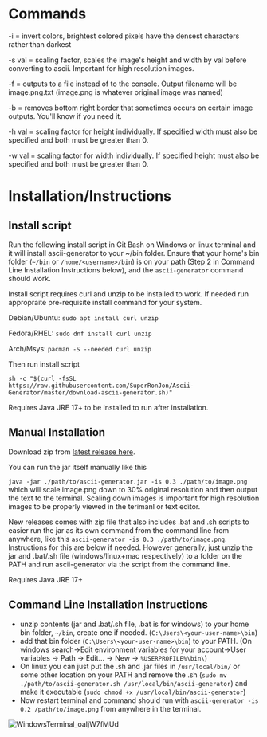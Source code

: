 # Commands

-i = invert colors, brightest colored pixels have the densest characters rather than darkest

-s val = scaling factor, scales the image's height and width by val before converting to ascii. Important for high resolution images.

-f = outputs to a file instead of to the console. Output filename will be image.png.txt (image.png is whatever original image was named)

-b = removes bottom right border that sometimes occurs on certain image outputs. You'll know if you need it.

-h val = scaling factor for height individually. If specified width must also be specified and both must be greater than 0.

-w val = scaling factor for width individually. If specified height must also be specified and both must be greater than 0.


# Installation/Instructions

## Install script

Run the following install script in Git Bash on Windows or linux terminal and it will install ascii-generator to your ~/bin folder. Ensure that your home's bin folder (`~/bin` or `/home/<username>/bin`) is on your path (Step 2 in Command Line Installation Instructions below), and the `ascii-generator` command should work.

Install script requires curl and unzip to be installed to work. If needed run appropraite pre-requisite install command for your system.

Debian/Ubuntu: `sudo apt install curl unzip` 

Fedora/RHEL: `sudo dnf install curl unzip`

Arch/Msys: `pacman -S --needed curl unzip`

Then run install script

```
sh -c "$(curl -fsSL https://raw.githubusercontent.com/SuperRonJon/Ascii-Generator/master/download-ascii-generator.sh)"
```

Requires Java JRE 17+ to be installed to run after installation.

## Manual Installation

Download zip from [latest release here](https://github.com/SuperRonJon/Ascii-Generator/releases/).

You can run the jar itself manually like this

`java -jar ./path/to/ascii-generator.jar -is 0.3 ./path/to/image.png` which will scale image.png down to 30% original resolution and then output the text to the terminal. Scaling down images is important for high resolution images to be properly viewed in the terimanl or text editor.

New releases comes with zip file that also includes .bat and .sh scripts to easier run the jar as its own command from the command line from anywhere, like this `ascii-generator -is 0.3 ./path/to/image.png`. Instructions for this are below if needed. However generally, just unzip the jar and .bat/.sh file (windows/linux+mac respectively) to a folder on the PATH and run ascii-generator via the script from the command line.

Requires Java JRE 17+

## Command Line Installation Instructions

- unzip contents (jar and .bat/.sh file, .bat is for windows) to your home bin folder, `~/bin`, create one if needed. (`C:\Users\<your-user-name>\bin`)
- add that bin folder (`C:\Users\<your-user-name>\bin`) to your PATH. (On windows search->Edit environment variables for your account->User variables -> Path -> Edit... -> New -> `%USERPROFILE%\bin\`)
- On linux you can just put the .sh and .jar files in `/usr/local/bin/` or some other location on your PATH and remove the .sh (`sudo mv ./path/to/ascii-generator.sh /usr/local/bin/ascii-generator`) and make it executable (`sudo chmod +x /usr/local/bin/ascii-generator`)
- Now restart terminal and command should run with `ascii-generator -is 0.2 /path/to/image.png` from anywhere in the terminal.


![WindowsTerminal_oaIjW7fMUd](https://github.com/user-attachments/assets/7b8bb38a-e663-43d6-9183-f80794eac211)
